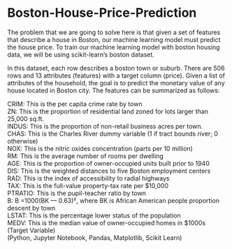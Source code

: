 # Boston-House-Price-Prediction
The problem that we are going to solve here is that given a set of features that describe a house in Boston, our machine learning model must predict the house price. To train our machine learning model with boston housing data, we will be using scikit-learn’s boston dataset.

In this dataset, each row describes a boston town or suburb. There are 506 rows and 13 attributes (features) with a target column (price).
Given a list of attributes of the household, the goal is to predict the monetary value of any house located in Boston city. The features can be summarized as follows:

 CRIM: This is the per capita crime rate by town<br>
 ZN: This is the proportion of residential land zoned for lots larger than 25,000 sq.ft.<br>
 INDUS: This is the proportion of non-retail business acres per town.<br>
 CHAS: This is the Charles River dummy variable (1 if tract bounds river; 0 otherwise)<br>
 NOX: This is the nitric oxides concentration (parts per 10 million)<br>
 RM: This is the average number of rooms per dwelling<br>
 AGE: This is the proportion of owner-occupied units built prior to 1940<br>
 DIS: This is the weighted distances to five Boston employment centers<br>
 RAD: This is the index of accessibility to radial highways<br>
 TAX: This is the full-value property-tax rate per $10,000<br>
 PTRATIO: This is the pupil-teacher ratio by town<br>
 B: B =1000(BK — 0.63)², where BK is African American people proportion descent by town<br>
 LSTAT: This is the percentage lower status of the population<br>
 MEDV: This is the median value of owner-occupied homes in $1000s (Target Variable) <br>
 (Python, Jupyter Notebook, Pandas, Matplotlib, Scikit Learn)
